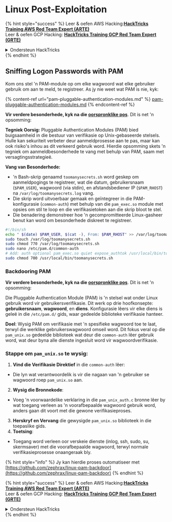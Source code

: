 # Linux Post-Exploitation

{% hint style="success" %}
Leer & oefen AWS Hacking:<img src="/.gitbook/assets/arte.png" alt="" data-size="line">[**HackTricks Training AWS Red Team Expert (ARTE)**](https://training.hacktricks.xyz/courses/arte)<img src="/.gitbook/assets/arte.png" alt="" data-size="line">\
Leer & oefen GCP Hacking: <img src="/.gitbook/assets/grte.png" alt="" data-size="line">[**HackTricks Training GCP Red Team Expert (GRTE)**<img src="/.gitbook/assets/grte.png" alt="" data-size="line">](https://training.hacktricks.xyz/courses/grte)

<details>

<summary>Ondersteun HackTricks</summary>

* Kyk na die [**subskripsie planne**](https://github.com/sponsors/carlospolop)!
* **Sluit aan by die** 💬 [**Discord groep**](https://discord.gg/hRep4RUj7f) of die [**telegram groep**](https://t.me/peass) of **volg** ons op **Twitter** 🐦 [**@hacktricks\_live**](https://twitter.com/hacktricks\_live)**.**
* **Deel hacking truuks deur PRs in te dien na die** [**HackTricks**](https://github.com/carlospolop/hacktricks) en [**HackTricks Cloud**](https://github.com/carlospolop/hacktricks-cloud) github repos.

</details>
{% endhint %}

## Sniffing Logon Passwords with PAM

Kom ons stel 'n PAM-module op om elke wagwoord wat elke gebruiker gebruik om aan te meld, te registreer. As jy nie weet wat PAM is nie, kyk:

{% content-ref url="pam-pluggable-authentication-modules.md" %}
[pam-pluggable-authentication-modules.md](pam-pluggable-authentication-modules.md)
{% endcontent-ref %}

**Vir verdere besonderhede, kyk na die [oorspronklike pos](https://embracethered.com/blog/posts/2022/post-exploit-pam-ssh-password-grabbing/)**. Dit is net 'n opsomming:

**Tegniek Oorsig:**
Pluggable Authentication Modules (PAM) bied buigsaamheid in die bestuur van verifikasie op Unix-gebaseerde stelsels. Hulle kan sekuriteit verbeter deur aanmeldprosesse aan te pas, maar kan ook risiko's inhou as dit verkeerd gebruik word. Hierdie opsomming skets 'n tegniek om aanmeldbesonderhede te vang met behulp van PAM, saam met versagtingsstrategieë.

**Vang van Besonderhede:**
- 'n Bash-skrip genaamd `toomanysecrets.sh` word geskep om aanmeldpogings te registreer, wat die datum, gebruikersnaam (`$PAM_USER`), wagwoord (via stdin), en afstandsbediener IP (`$PAM_RHOST`) na `/var/log/toomanysecrets.log` vang.
- Die skrip word uitvoerbaar gemaak en geïntegreer in die PAM-konfigurasie (`common-auth`) met behulp van die `pam_exec.so` module met opsies om stil te loop en die verifikasietoken aan die skrip bloot te stel.
- Die benadering demonstreer hoe 'n gecompromitteerde Linux-gasheer benut kan word om besonderhede diskreet te registreer.
```bash
#!/bin/sh
echo " $(date) $PAM_USER, $(cat -), From: $PAM_RHOST" >> /var/log/toomanysecrets.log
sudo touch /var/log/toomanysecrets.sh
sudo chmod 770 /var/log/toomanysecrets.sh
sudo nano /etc/pam.d/common-auth
# Add: auth optional pam_exec.so quiet expose_authtok /usr/local/bin/toomanysecrets.sh
sudo chmod 700 /usr/local/bin/toomanysecrets.sh
```
### Backdooring PAM

**Vir verdere besonderhede, kyk na die [oorspronklike pos](https://infosecwriteups.com/creating-a-backdoor-in-pam-in-5-line-of-code-e23e99579cd9)**. Dit is net 'n opsomming:

Die Pluggable Authentication Module (PAM) is 'n stelsel wat onder Linux gebruik word vir gebruikersverifikasie. Dit werk op drie hoofkonsepte: **gebruikersnaam**, **wagwoord**, en **diens**. Konfigurasie lêers vir elke diens is geleë in die `/etc/pam.d/` gids, waar gedeelde biblioteke verifikasie hanteer.

**Doel**: Wysig PAM om verifikasie met 'n spesifieke wagwoord toe te laat, terwyl die werklike gebruikerswagwoord omseil word. Dit fokus veral op die `pam_unix.so` gedeelde biblioteek wat deur die `common-auth` lêer gebruik word, wat deur byna alle dienste ingesluit word vir wagwoordverifikasie.

### Stappe om `pam_unix.so` te wysig:

1. **Vind die Verifikasie Direktief** in die `common-auth` lêer:
- Die lyn wat verantwoordelik is vir die nagaan van 'n gebruiker se wagwoord roep `pam_unix.so` aan.
2. **Wysig die Bronnekode**:
- Voeg 'n voorwaardelike verklaring in die `pam_unix_auth.c` bronne lêer by wat toegang verleen as 'n voorafbepaalde wagwoord gebruik word, anders gaan dit voort met die gewone verifikasieproses.
3. **Herskryf en Vervang** die gewysigde `pam_unix.so` biblioteek in die toepaslike gids.
4. **Toetsing**:
- Toegang word verleen oor verskeie dienste (inlog, ssh, sudo, su, skermsaver) met die voorafbepaalde wagwoord, terwyl normale verifikasieprosesse onaangeraak bly.

{% hint style="info" %}
Jy kan hierdie proses outomatiseer met [https://github.com/zephrax/linux-pam-backdoor](https://github.com/zephrax/linux-pam-backdoor)
{% endhint %}

{% hint style="success" %}
Leer & oefen AWS Hacking:<img src="/.gitbook/assets/arte.png" alt="" data-size="line">[**HackTricks Training AWS Red Team Expert (ARTE)**](https://training.hacktricks.xyz/courses/arte)<img src="/.gitbook/assets/arte.png" alt="" data-size="line">\
Leer & oefen GCP Hacking: <img src="/.gitbook/assets/grte.png" alt="" data-size="line">[**HackTricks Training GCP Red Team Expert (GRTE)**<img src="/.gitbook/assets/grte.png" alt="" data-size="line">](https://training.hacktricks.xyz/courses/grte)

<details>

<summary>Ondersteun HackTricks</summary>

* Kyk na die [**subskripsie planne**](https://github.com/sponsors/carlospolop)!
* **Sluit aan by die** 💬 [**Discord groep**](https://discord.gg/hRep4RUj7f) of die [**telegram groep**](https://t.me/peass) of **volg** ons op **Twitter** 🐦 [**@hacktricks\_live**](https://twitter.com/hacktricks\_live)**.**
* **Deel hacking truuks deur PRs in te dien na die** [**HackTricks**](https://github.com/carlospolop/hacktricks) en [**HackTricks Cloud**](https://github.com/carlospolop/hacktricks-cloud) github repos.

</details>
{% endhint %}

